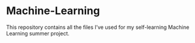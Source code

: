 # Machine-Learning
This repository contains all the files I’ve used for my self-learning Machine Learning summer project.
